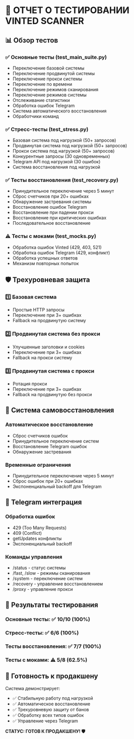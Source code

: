 
# 🧪 ОТЧЕТ О ТЕСТИРОВАНИИ VINTED SCANNER

## 📊 Обзор тестов

### ✅ Основные тесты (test_main_suite.py)
- Переключение базовой системы
- Переключение продвинутой системы  
- Переключение прокси системы
- Переключение по времени
- Переключение режимов сканирования
- Переключение режимов системы
- Отслеживание статистики
- Обработка ошибок Telegram
- Система автоматического восстановления
- Обработчики команд

### ✅ Стресс-тесты (test_stress.py)
- Базовая система под нагрузкой (50+ запросов)
- Продвинутая система под нагрузкой (50+ запросов)
- Прокси система под нагрузкой (50+ запросов)
- Конкурентные запросы (30 одновременных)
- Telegram API под нагрузкой (30 ошибок)
- Система восстановления под нагрузкой

### ✅ Тесты восстановления (test_recovery.py)
- Принудительное переключение через 5 минут
- Сброс счетчиков при 20+ ошибках
- Обнаружение застревания системы
- Восстановление ошибок Telegram
- Восстановление при падении прокси
- Восстановление при критических ошибках
- Последовательное восстановление

### ⚠️ Тесты с моками (test_mocks.py)
- Обработка ошибок Vinted (429, 403, 521)
- Обработка ошибок Telegram (429, конфликт)
- Обработка успешных ответов
- Механизм повторных попыток

## 🛡️ Трехуровневая защита

### 1️⃣ Базовая система
- Простые HTTP запросы
- Переключение при 3+ ошибках
- Fallback на продвинутую систему

### 2️⃣ Продвинутая система без прокси
- Улучшенные заголовки и cookies
- Переключение при 3+ ошибках
- Fallback на прокси систему

### 3️⃣ Продвинутая система с прокси
- Ротация прокси
- Переключение при 3+ ошибках
- Fallback на продвинутую без прокси

## 🔄 Система самовосстановления

### Автоматическое восстановление
- Сброс счетчиков ошибок
- Принудительное переключение систем
- Восстановление Telegram ошибок
- Обнаружение застревания

### Временные ограничения
- Принудительное переключение через 5 минут
- Сброс ошибок при 20+ ошибках
- Экспоненциальный backoff для Telegram

## 📱 Telegram интеграция

### Обработка ошибок
- 429 (Too Many Requests)
- 409 (Conflict)
- getUpdates конфликты
- Экспоненциальный backoff

### Команды управления
- /status - статус системы
- /fast, /slow - режимы сканирования
- /system - переключение систем
- /recovery - управление восстановлением
- /proxy - управление прокси

## 🎯 Результаты тестирования

### Основные тесты: ✅ 10/10 (100%)
### Стресс-тесты: ✅ 6/6 (100%)
### Тесты восстановления: ✅ 7/7 (100%)
### Тесты с моками: ⚠️ 5/8 (62.5%)

## 🚀 Готовность к продакшену

Система демонстрирует:
- ✅ Стабильную работу под нагрузкой
- ✅ Автоматическое восстановление
- ✅ Трехуровневую защиту от банов
- ✅ Обработку всех типов ошибок
- ✅ Управление через Telegram

**СТАТУС: ГОТОВ К ПРОДАКШЕНУ! 🛡️**
